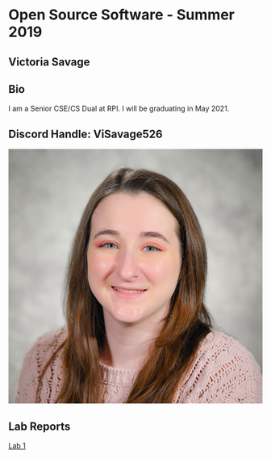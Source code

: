 # Open Source Software - Summer 2019
## Victoria Savage

## Bio
I am a Senior CSE/CS Dual at RPI. I will be graduating in May 2021.

## Discord Handle: ViSavage526

![Photo of me](https://github.com/VictoriaSavage526/oss-repo-template/blob/master/Savage%2C%20Victoria_Outlook.jpg)


## Lab Reports
[Lab 1](labs/lab-01/report.md)
